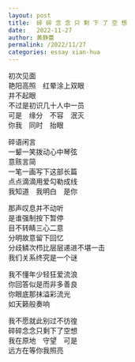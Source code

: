 ```yaml
---
layout: post
title:  碎 碎 念 念 只 剩 下 了 空 想
date:   2022-11-27
author: 黄静蕾
permalink: /2022/11/27
categories: essay xian-hua
---
```


初次见面  
艳阳高照　红晕涂上双眼  
并不起眼  
不过是初识几十人中一员  
可是　缘分　不容　泯灭  
你我　同时　抬眼

碎语闲言  
一颦一笑拨动心中琴弦  
意赅言简  
一笔一画写下这部长篇  
点点滴滴用爱勾勒成线  
我知道　我明白　是你

那声叹息并不动听  
是谁强制按下暂停  
目不转睛三心二意  
分明故意留下回忆  
分歧鳞次栉比层层递进不堪一击  
我们关系终究是一个谜

我不懂年少轻狂爱流浪  
你回答似是而非多善良  
你眼底那抹溢彩流光  
如天籁般奏响

我不愿就此别过不彷徨  
碎碎念念只剩下了空想  
我在原地　守望　可是  
远方在等你我照亮